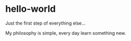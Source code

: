 # hello-world
Just the first step of everything else...

My philosophy is simple, every day learn something new.
